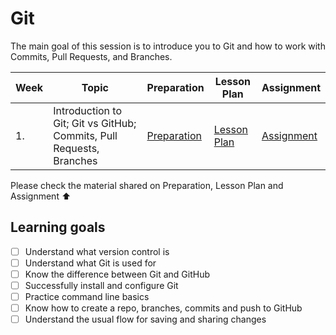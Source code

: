 # Git

The main goal of this session is to introduce you to Git and how to work with Commits, Pull Requests, and Branches.

| Week | Topic                                                                | Preparation                     | Lesson Plan                     | Assignment                    |
| ---- | -------------------------------------------------------------------- | ------------------------------- | ------------------------------- | ----------------------------- |
| 1.   | Introduction to Git; Git vs GitHub; Commits, Pull Requests, Branches | [Preparation](./preparation.md) | [Lesson Plan](./lesson-plan.md) | [Assignment](./assignment.md) |

Please check the material shared on Preparation, Lesson Plan and Assignment ⬆️

## Learning goals

- [ ] Understand what version control is
- [ ] Understand what Git is used for
- [ ] Know the difference between Git and GitHub
- [ ] Successfully install and configure Git
- [ ] Practice command line basics
- [ ] Know how to create a repo, branches, commits and push to GitHub
- [ ] Understand the usual flow for saving and sharing changes
